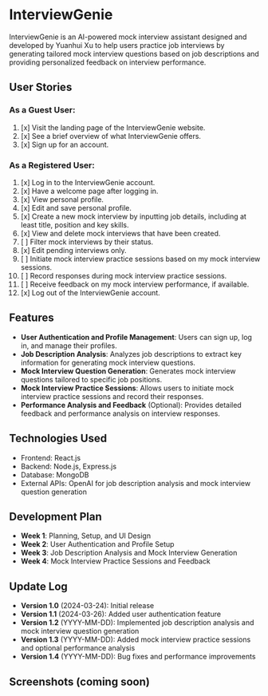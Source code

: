 # InterviewGenie

InterviewGenie is an AI-powered mock interview assistant designed and developed by Yuanhui Xu to help users practice job interviews by generating tailored mock interview questions based on job descriptions and providing personalized feedback on interview performance.

## User Stories

### As a Guest User:

1. [x] Visit the landing page of the InterviewGenie website.
1. [x] See a brief overview of what InterviewGenie offers.
1. [x] Sign up for an account.

### As a Registered User:

1. [x] Log in to the InterviewGenie account.
1. [x] Have a welcome page after logging in.
1. [x] View personal profile.
1. [x] Edit and save personal profile.
1. [x] Create a new mock interview by inputting job details, including at least title, position and key skills.
1. [x] View and delete mock interviews that have been created.
1. [ ] Filter mock interviews by their status.
1. [x] Edit pending interviews only.
1. [ ] Initiate mock interview practice sessions based on my mock interview sessions.
1. [ ] Record responses during mock interview practice sessions.
1. [ ] Receive feedback on my mock interview performance, if available.
1. [x] Log out of the InterviewGenie account.

## Features

- **User Authentication and Profile Management**: Users can sign up, log in, and manage their profiles.
- **Job Description Analysis**: Analyzes job descriptions to extract key information for generating mock interview questions.
- **Mock Interview Question Generation**: Generates mock interview questions tailored to specific job positions.
- **Mock Interview Practice Sessions**: Allows users to initiate mock interview practice sessions and record their responses.
- **Performance Analysis and Feedback** (Optional): Provides detailed feedback and performance analysis on interview responses.

## Technologies Used

- Frontend: React.js
- Backend: Node.js, Express.js
- Database: MongoDB
- External APIs: OpenAI for job description analysis and mock interview question generation

## Development Plan

- **Week 1**: Planning, Setup, and UI Design
- **Week 2**: User Authentication and Profile Setup
- **Week 3**: Job Description Analysis and Mock Interview Generation
- **Week 4**: Mock Interview Practice Sessions and Feedback

## Update Log

- **Version 1.0** (2024-03-24): Initial release
- **Version 1.1** (2024-03-26): Added user authentication feature
- **Version 1.2** (YYYY-MM-DD): Implemented job description analysis and mock interview question generation
- **Version 1.3** (YYYY-MM-DD): Added mock interview practice sessions and optional performance analysis
- **Version 1.4** (YYYY-MM-DD): Bug fixes and performance improvements

## Screenshots (coming soon)
